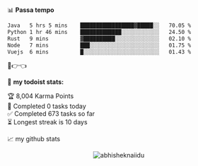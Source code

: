 📊 **Passa tempo**
<!--START_SECTION:waka-->

```txt
Java   5 hrs 5 mins    █████████████████▓█████░░   70.05 %
Python 1 hr 46 mins    █████████████░░░░░░░░░░░░   24.50 %
Rust   9 mins          ▓██████████░░░░░░░░░░░░░░   02.10 %
Node   7 mins          ███░░░░░░░░░░░░░░░░░░░░░░   01.75 %
Vuejs  6 mins          █░░░░░░░░░░░░░░░░░░░░░░░░   01.43 %
```

<!--END_SECTION:waka-->

🥺👉👈

🚧 **my todoist stats:**
<!-- TODO-IST:START -->
🏆  8,004 Karma Points           
🌸  Completed 0 tasks today           
✅  Completed 673 tasks so far           
⏳  Longest streak is 10 days
<!-- TODO-IST:END -->


📈 my github stats

<p align="center"> <img src="https://github-readme-stats.vercel.app/api?username=abhisheknaiidu&show_icons=true&theme=gotham" alt="abhisheknaiidu" />




